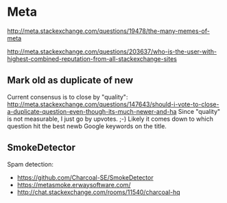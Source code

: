 # Meta

<http://meta.stackexchange.com/questions/19478/the-many-memes-of-meta>

<http://meta.stackexchange.com/questions/203637/who-is-the-user-with-highest-combined-reputation-from-all-stackexchange-sites>

## Mark old as duplicate of new

Current consensus is to close by "quality": <http://meta.stackexchange.com/questions/147643/should-i-vote-to-close-a-duplicate-question-even-though-its-much-newer-and-ha> Since "quality" is not measurable, I just go by upvotes. ;-) Likely it comes down to which question hit the best newb Google keywords on the title.

## SmokeDetector

Spam detection:

- <https://github.com/Charcoal-SE/SmokeDetector>
- <https://metasmoke.erwaysoftware.com/>
- <http://chat.stackexchange.com/rooms/11540/charcoal-hq>
